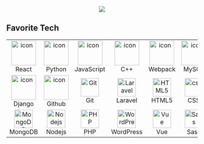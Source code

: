 <p align="center">
  <a href="https://github.com/scottpolo"><img src="https://readme-typing-svg.herokuapp.com/?lines=Software%20engineer;Web%20and%20mobile%20developer;+10%2B%20years%20of%20coding%20experience;Always%20learning%20new%20tech&font=Pacifico&center=true&width=650&height=120&color=58a6ff&vCenter=true&size=45%22"></a>
</p>

<h2 align="left" id="macropower-tech">Favorite Tech</h2>

<table align="center">
  <tr>
    <td align="center" width="96">
      <a href="https://react.dev/" target="_blank" rel="noopener noreferrer">
        <img src="https://techstack-generator.vercel.app/react-icon.svg" alt="icon" width="65" height="65" />
      </a>
      <br>React
    </td>
    <td align="center" width="96">
      <a href="https://www.python.org/" target="_blank" rel="noopener noreferrer">
        <img src="https://techstack-generator.vercel.app/python-icon.svg" alt="icon" width="65" height="65" />
      </a>
      <br>Python
    </td>
    <td align="center" width="96">
      <a href="https://www.javascript.com/" target="_blank" rel="noopener noreferrer">
        <img src="https://techstack-generator.vercel.app/js-icon.svg" alt="icon" width="65" height="65" />
      </a>
      <br>JavaScript
    </td>
    <td align="center" width="96">
      <a href="https://cplusplus.com/" target="_blank" rel="noopener noreferrer">
        <img src="https://techstack-generator.vercel.app/cpp-icon.svg" alt="icon" width="65" height="65" />
      </a>
      <br>C++
    </td>
    <td align="center" width="96">
      <a href="https://webpack.js.org/" target="_blank" rel="noopener noreferrer">
        <img src="https://techstack-generator.vercel.app/webpack-icon.svg" alt="icon" width="65" height="65" />
      </a>
      <br>Webpack
    </td>
    <td align="center" width="96">
      <a href="https://www.mysql.com/" target="_blank" rel="noopener noreferrer">
        <img src="https://techstack-generator.vercel.app/mysql-icon.svg" alt="icon" width="65" height="65" />
      </a>
      <br>MySQL
    </td>
    <td align="center" width="96">
      <a href="https://www.typescriptlang.org/" target="_blank" rel="noopener noreferrer">
        <img src="https://techstack-generator.vercel.app/ts-icon.svg" alt="icon" width="65" height="65" />
      </a>
      <br>TypeScript
    </td>
    <td align="center" width="96">
      <a href="https://aws.amazon.com/console/" target="_blank" rel="noopener noreferrer">
        <img src="https://techstack-generator.vercel.app/aws-icon.svg" alt="icon" width="65" height="65" />
      </a>
      <br>AWS
    </td>
    <td align="center" width="96">
      <a href="https://learn.microsoft.com/en-us/dotnet/csharp/" target="_blank" rel="noopener noreferrer">
        <img src="https://techstack-generator.vercel.app/csharp-icon.svg" alt="icon" width="65" height="65" />
      </a>
      <br>C#
    </td>
  </tr>
  <tr>
    <td align="center" width="96">
      <a href="https://www.djangoproject.com/" target="_blank" rel="noopener noreferrer">
        <img src="https://techstack-generator.vercel.app/django-icon.svg" alt="icon" width="65" height="65" />
      </a>
      <br>Django
    <td align="center" width="96">
      <a href="https://github.com/" target="_blank" rel="noopener noreferrer">
        <img src="https://techstack-generator.vercel.app/github-icon.svg" alt="icon" width="65" height="65" />
      </a>
      <br>Github
    </td>
    <td align="center" width="96"> 
      <a href="https://git-scm.com/" target="_blank" rel="noopener noreferrer">
        <img src="https://user-images.githubusercontent.com/25181517/192108372-f71d70ac-7ae6-4c0d-8395-51d8870c2ef0.png" width="48" height="48" alt="Git" />
      </a>
      <br>Git
    </td>
    <td align="center"  width="96">
      <a href="https://laravel.com/" target="_blank" rel="noopener noreferrer">
        <img src="https://skillicons.dev/icons?i=laravel" width="48" height="48" alt="Laravel" />
      </a>
      <br>Laravel
    </td>
    <td align="center"  width="96">
      <a href="https://www.w3schools.com/html/" target="_blank" rel="noopener noreferrer">
        <img src="https://skillicons.dev/icons?i=html" width="48" height="48" alt="HTML5" />
      </a>
      <br>HTML5
    </td>
    <td align="center" width="96">
      <a href="https://www.w3schools.com/css/" target="_blank" rel="noopener noreferrer">
        <img src="https://skillicons.dev/icons?i=css" width="48" height="48" alt="css" />
      </a>
      <br>CSS
    </td>
    <td align="center"  width="96">
      <a href="https://getbootstrap.com/" target="_blank" rel="noopener noreferrer">
        <img src="https://skillicons.dev/icons?i=bootstrap" width="48" height="48" alt="bootstrap" />
      </a>
      <br>Bootstrap
    </td>
    <td align="center" width="96">
      <a href="https://tailwindcss.com/" target="_blank" rel="noopener noreferrer">
        <img src="https://skillicons.dev/icons?i=tailwind" width="48" height="48" alt="tailwind" />
      </a>
      <br>Tailwind
    </td>
    <td align="center" width="96">
      <a href="https://jquery.com/" target="_blank" rel="noopener noreferrer">
        <img src="https://skillicons.dev/icons?i=jquery" width="48" height="48" alt="jQuery" />
      </a>
      <br>jQuery
    </td>
  </tr>
 <tr>
    <td align="center" width="96">
      <a href="https://www.mongodb.com/" target="_blank" rel="noopener noreferrer">
        <img src="https://skillicons.dev/icons?i=mongodb" width="48" height="48" alt="MongoDB" />
      </a>
      <br>MongoDB
    </td>
    <td align="center" width="96">
      <a href="https://nodejs.org/" target="_blank" rel="noopener noreferrer">
        <img src="https://skillicons.dev/icons?i=nodejs" width="48" height="48" alt="Nodejs" />
      </a>
      <br>Nodejs
    </td>
    <td align="center" width="96">
      <a href="https://www.php.net/" target="_blank" rel="noopener noreferrer">
        <img src="https://skillicons.dev/icons?i=php" width="48" height="48" alt="PHP" />
      </a>
      <br>PHP
    </td>
    <td align="center" width="96">
      <a href="https://www.wordpress.com/" target="_blank" rel="noopener noreferrer">
        <img src="https://skillicons.dev/icons?i=wordpress" width="48" height="48" alt="WordPress" />
      </a>
      <br>WordPress
    </td>
    <td align="center" width="96">
      <a href="https://www.vuejs.org/" target="_blank" rel="noopener noreferrer">
        <img src="https://skillicons.dev/icons?i=vue" width="48" height="48" alt="Vue" />
      </a>
      <br>Vue
    </td>
    <td align="center" width="96">
      <a href="https://www.sass-lang.com/" target="_blank" rel="noopener noreferrer">
        <img src="https://skillicons.dev/icons?i=sass" width="48" height="48" alt="Sass" />
      </a>
      <br>Sass
    </td>
    <td align="center" width="96">
      <a href="https://www.graphql.org/" target="_blank" rel="noopener noreferrer">
        <img src="https://skillicons.dev/icons?i=graphql" width="48" height="48" alt="GraphQL" />
      </a>
      <br>GraphQL
    </td>
    <td align="center" width="96">
      <a href="https://www.postgresql.org/" target="_blank" rel="noopener noreferrer">
        <img src="https://skillicons.dev/icons?i=postgres" width="48" height="48" alt="PostgreSQL" />
      </a>
      <br>PostgreSQL
    </td>
 </tr>
</table>
